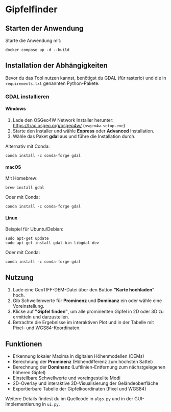 # Gipfelfinder

## Starten der Anwendung

Starte die Anwendung mit:

    docker compose up -d --build

## Installation der Abhängigkeiten

Bevor du das Tool nutzen kannst, benötigst du GDAL (für rasterio) und die in `requirements.txt` genannten Python-Pakete.

### GDAL installieren

#### Windows

1. Lade den OSGeo4W Network Installer herunter:  
   https://trac.osgeo.org/osgeo4w/ (`osgeo4w-setup.exe`)  
2. Starte den Installer und wähle **Express** oder **Advanced** Installation.  
3. Wähle das Paket **gdal** aus und führe die Installation durch.  

Alternativ mit Conda:

    conda install -c conda-forge gdal

#### macOS

Mit Homebrew:

    brew install gdal

Oder mit Conda:

    conda install -c conda-forge gdal

#### Linux

Beispiel für Ubuntu/Debian:

    sudo apt-get update
    sudo apt-get install gdal-bin libgdal-dev

Oder mit Conda:

    conda install -c conda-forge gdal

## Nutzung

1. Lade eine GeoTIFF-DEM-Datei über den Button **"Karte hochladen"** hoch.  
2. Gib Schwellenwerte für **Prominenz** und **Dominanz** ein oder wähle eine Voreinstellung.  
3. Klicke auf **"Gipfel finden"**, um alle prominenten Gipfel in 2D oder 3D zu ermitteln und darzustellen.  
4. Betrachte die Ergebnisse im interaktiven Plot und in der Tabelle mit Pixel- und WGS84-Koordinaten.  

## Funktionen

- Erkennung lokaler Maxima in digitalen Höhenmodellen (DEMs)  
- Berechnung der **Prominenz** (Höhendifferenz zum höchsten Sattel)  
- Berechnung der **Dominanz** (Luftlinien-Entfernung zum nächstgelegenen höheren Gipfel)  
- Einstellbare Schwellwerte und voreingestellte Modi  
- 2D-Overlay und interaktive 3D-Visualisierung der Geländeoberfläche  
- Exportierbare Tabelle der Gipfelkoordinaten (Pixel und WGS84)  

Weitere Details findest du im Quellcode in `algo.py` und in der GUI-Implementierung in `ui.py`.